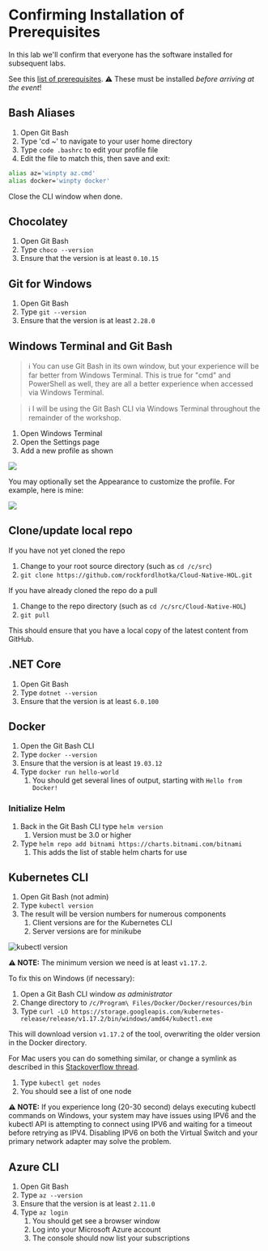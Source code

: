 # Confirming Installation of Prerequisites

In this lab we'll confirm that everyone has the software installed for subsequent labs.

See this [list of prerequisites](https://github.com/rockfordlhotka/Cloud-Native-HOL/blob/master/docs/prerequisites.md). ⚠ These must be installed _before arriving at the event_!

## Bash Aliases

1. Open Git Bash
1. Type 'cd ~' to navigate to your user home directory
1. Type `code .bashrc` to edit your profile file
1. Edit the file to match this, then save and exit:

```bash
alias az='winpty az.cmd'
alias docker='winpty docker'
```

Close the CLI window when done.

## Chocolatey

1. Open Git Bash
1. Type `choco --version`
1. Ensure that the version is at least `0.10.15`

## Git for Windows

1. Open Git Bash
1. Type `git --version`
1. Ensure that the version is at least `2.28.0`

## Windows Terminal and Git Bash

> ℹ You can use Git Bash in its own window, but your experience will be far better from Windows Terminal. This is true for "cmd" and PowerShell as well, they are all a better experience when accessed via Windows Terminal.

> ℹ I will be using the Git Bash CLI via Windows Terminal throughout the remainder of the workshop.

1. Open Windows Terminal
1. Open the Settings page
1. Add a new profile as shown

![](images/git-bash-wt.png)

You may optionally set the Appearance to customize the profile. For example, here is mine:

![](images/git-bash-wt-appearance.png)

## Clone/update local repo

If you have not yet cloned the repo

1. Change to your root source directory (such as `cd /c/src`)
1. `git clone https://github.com/rockfordlhotka/Cloud-Native-HOL.git`

If you have already cloned the repo do a pull

1. Change to the repo directory (such as `cd /c/src/Cloud-Native-HOL`)
1. `git pull`

This should ensure that you have a local copy of the latest content from GitHub.

## .NET Core

1. Open Git Bash
1. Type `dotnet --version`
1. Ensure that the version is at least `6.0.100`

## Docker

1. Open the Git Bash CLI
1. Type `docker --version`
1. Ensure that the version is at least `19.03.12`
1. Type `docker run hello-world`
   1. You should get several lines of output, starting with `Hello from Docker!`

### Initialize Helm

1. Back in the Git Bash CLI type `helm version`
   1. Version must be 3.0 or higher
1. Type `helm repo add bitnami https://charts.bitnami.com/bitnami`
   1. This adds the list of stable helm charts for use

## Kubernetes CLI

1. Open Git Bash (not admin)
1. Type `kubectl version`
1. The result will be version numbers for numerous components
   1. Client versions are for the Kubernetes CLI
   2. Server versions are for minikube

![kubectl version](images/kubectlversion.png)

**⚠ NOTE:** The minimum version we need is at least `v1.17.2`.

To fix this on Windows (if necessary):

1. Open a Git Bash CLI window _as administrator_
1. Change directory to `/c/Program\ Files/Docker/Docker/resources/bin`
1. Type `curl -LO https://storage.googleapis.com/kubernetes-release/release/v1.17.2/bin/windows/amd64/kubectl.exe`

This will download version `v1.17.2` of the tool, overwriting the older version in the Docker directory.

For Mac users you can do something similar, or change a symlink as described in this [Stackoverflow thread](https://stackoverflow.com/questions/55417410/kubernetes-create-deployment-unexpected-schemaerror).

1. Type `kubectl get nodes`
1. You should see a list of one node

**⚠ NOTE:** If you experience long (20-30 second) delays executing kubectl commands on Windows, your system may have issues using IPV6 and the kubectl API is attempting to connect using IPV6 and waiting for a timeout before retrying as IPV4. Disabling IPV6 on both the Virtual Switch and your primary network adapter may solve the problem.

## Azure CLI

1. Open Git Bash
1. Type `az --version`
1. Ensure that the version is at least `2.11.0`
1. Type `az login`
   1. You should get see a browser window
   1. Log into your Microsoft Azure account
   1. The console should now list your subscriptions
